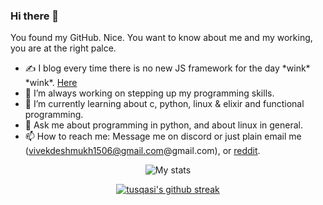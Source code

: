 ### Hi there 👋
You found my GitHub. Nice. You want to know about me and my working, you are at the right palce.
- ✍ I blog every time there is no new JS framework for the day \*wink\* \*wink\*. [Here](https://vdsblog.live/)
- 🔭 I’m always working on stepping up my programming skills.
- 🌱 I’m currently learning about c, python, linux & elixir and functional programming.
- 💬 Ask me about programming in python, and about linux in general.
- 📫 How to reach me: Message me on discord or just plain email me (vivekdeshmukh1506@gmail.com@gmail.com), or [reddit](https://www.reddit.com/user/viki9146).  
<div align="center" >    
  
![My stats](https://github-readme-stats.vercel.app/api?username=tusqasi&show_icons=true&theme=merko)  
</div>   
   
<div align="center" >  

  [![tusqasi's github streak](https://github-readme-streak-stats.herokuapp.com/?user=tusqasi&theme=blue-green)](https://github.com/DenverCoder1/github-readme-streak-stats)  
</div>
